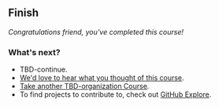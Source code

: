 <!--
  <<< Author notes: Finish >>>
  Review what we learned, ask for feedback, provide next steps.
-->

## Finish

_Congratulations friend, you've completed this course!_



### What's next?

- TBD-continue.
- [We'd love to hear what you thought of this course](TBD-feedback-link).
- [Take another TBD-organization Course](https://github.com/TBD-organization).
- To find projects to contribute to, check out [GitHub Explore](https://github.com/explore).
